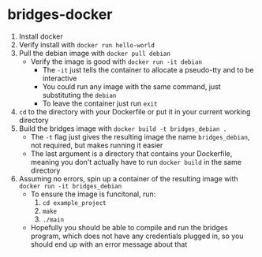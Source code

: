 # bridges-docker

1. Install docker
2. Verify install with `docker run hello-world`
3. Pull the debian image with `docker pull debian`
    * Verify the image is good with `docker run -it debian`
        * The `-it` just tells the container to allocate a pseudo-tty and to be interactive
        * You could run any image with the same command, just substituting the `debian`
        * To leave the container just run `exit`
4. `cd` to the directory with your Dockerfile or put it in your current working directory
5. Build the bridges image with `docker build -t bridges_debian .`
    * The `-t` flag just gives the resulting image the name `bridges_debian`, not required, but makes running it easier
    * The last argument is a directory that contains your Dockerfile, meaning you don't actually have to run `docker build` in the same directory
6. Assuming no errors, spin up a container of the resulting image with `docker run -it bridges_debian`
    * To ensure the image is funcitonal, run:
      1. `cd example_project`
      2. `make`
      3. `./main`
    * Hopefully you should be able to compile and run the bridges program, which does not have any credentials plugged in, so you should end up with an error message about that
   
